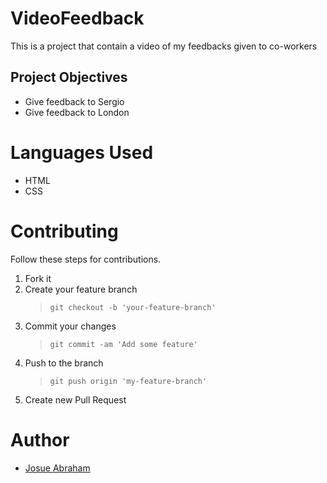 # VideoFeedback

This is a project that contain a video of my feedbacks given to co-workers

## Project Objectives

- Give feedback to Sergio
- Give feedback to London

# Languages Used

- HTML
- CSS

# Contributing

Follow these steps for contributions.

1. Fork it
2. Create your feature branch
   > `git checkout -b 'your-feature-branch'`
3. Commit your changes
   > `git commit -am 'Add some feature'`
4. Push to the branch
   > `git push origin 'my-feature-branch'`
5. Create new Pull Request

# Author

- [Josue Abraham](https://github.com/Joecleverman)
